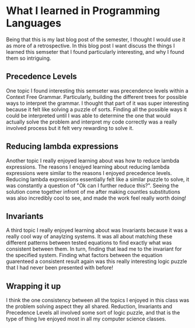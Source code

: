 # What I learned in Programming Languages
Being that this is my last blog post of the semester, I thought I would use it as more of a retrospective. In this blog post I want discuss the things I learned this semseter that
I found particularly interesting, and why I found them so intriguing.


## Precedence Levels
One topic I found interesting this semseter was precendence levels within a Context Free Grammar. Particularly, building the different trees for possible ways to
interpret the grammar. I thought that part of it was super interesting because it felt like solving a puzzle of sorts. Finding all the possible ways it could be interpreted until
I was able to determine the one that would actually solve the problem and interpret my code correctly was a really involved process but it felt very rewarding to solve it.


## Reducing lambda expressions
Another topic I really enjoyed learning about was how to reduce lambda expressions. The reasons I enojyed learning about reducing lambda expressions were similar
to the reasons I enjoyed precedence levels. Reducing lambda expressions essentially felt like a similar puzzle to solve, it was constantly a question of "Ok can I further reduce this?".
Seeing the solution come together infront of me after making countles substitutions was also incredibly cool to see, and made the work feel really worth doing!

## Invariants
A third topic I really enjoyed learning about was Invariants because it was a really cool way of anaylzing systems. It was all about matching these different patterns between tested equations
to find exactly what was consistent between them. In turn, finding that lead me to the invariant for the specified system. Finding what factors between the equation guarenteed a consistent result
again was this really interesting logic puzzle that I had never been presented with before!


## Wrapping it up
I think the one consistency between all the topics I enjoyed in this class was the problem solving aspect they all shared. Reduction, Invariants and Precedence Levels all involved some sort of
logic puzzle, and that is the type of thing Ive enjoyed most in all my computer science classes.
